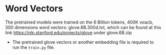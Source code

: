 # Word Vectors
The pretrained models were trained on the 6 Billion tokens, 400K voacb, 300 dimensions word vectors: glove.6B.300d.txt, which can be found at this link https://nlp.stanford.edu/projects/glove under glove.6B.zip
* The pretrained glove vectors or another embedding file is required to run the `train.py` file.
